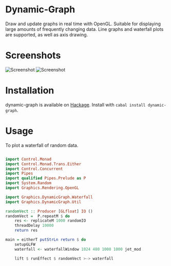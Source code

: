 # Dynamic-Graph

Draw and update graphs in real time with OpenGL. Suitable for displaying large amounts of frequently changing data. Line graphs and waterfall plots are supported, as well as axis drawing.

# Screenshots

![Screenshot](../screenshots/screenshots/line.png?raw=true)
![Screenshot](../screenshots/screenshots/waterfall.png?raw=true)

# Installation

dynamic-graph is available on [Hackage](https://hackage.haskell.org/package/dynamic-graph). Install with `cabal install dynamic-graph`.

# Usage

To plot a waterfall of random data.

```haskell

import Control.Monad
import Control.Monad.Trans.Either
import Control.Concurrent
import Pipes
import qualified Pipes.Prelude as P
import System.Random
import Graphics.Rendering.OpenGL

import Graphics.DynamicGraph.Waterfall
import Graphics.DynamicGraph.Util

randomVect :: Producer [GLfloat] IO ()
randomVect =  P.repeatM $ do
    res <- replicateM 1000 randomIO
    threadDelay 10000
    return res

main = eitherT putStrLn return $ do
    setupGLFW
    waterfall <- waterfallWindow 1024 480 1000 1000 jet_mod

    lift $ runEffect $ randomVect >-> waterfall

```
